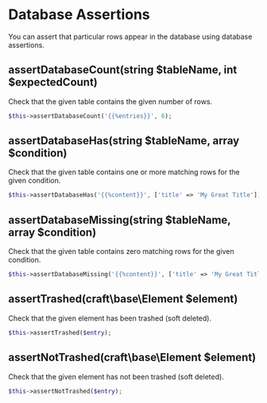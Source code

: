 # Database Assertions

You can assert that particular rows appear in the database using database assertions.

## assertDatabaseCount(string $tableName, int $expectedCount)
Check that the given table contains the given number of rows.

```php
$this->assertDatabaseCount('{{%entries}}', 6);
```

## assertDatabaseHas(string $tableName, array $condition)
Check that the given table contains one or more matching rows
for the given condition.

```php
$this->assertDatabaseHas('{{%content}}', ['title' => 'My Great Title']);
```

## assertDatabaseMissing(string $tableName, array $condition)
Check that the given table contains zero matching rows
for the given condition.

```php
$this->assertDatabaseMissing('{{%content}}', ['title' => 'My Great Title']);
```

## assertTrashed(craft\base\Element $element)
Check that the given element has been trashed (soft deleted).

```php
$this->assertTrashed($entry);
```

## assertNotTrashed(craft\base\Element $element)
Check that the given element has not been trashed (soft deleted).

```php
$this->assertNotTrashed($entry);
```